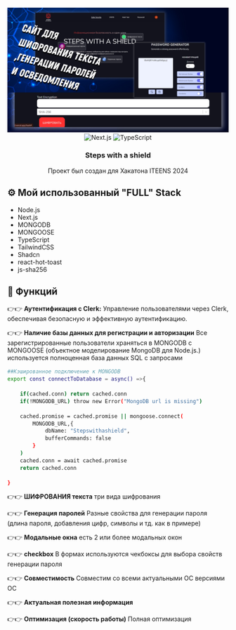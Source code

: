 <div align="center">
  <br />
    <a href="https://youtu.be/zgGhzuBZOQg" target="_blank">
      <img src="https://github.com/muratbekovaman/StepsWithAShield/blob/main/public/assets/banne.jpg" alt="Project Banner">
    </a>
  <br />

  <div>
    <img src="https://img.shields.io/badge/-Next_JS_14-black?style=for-the-badge&logoColor=white&logo=nextdotjs&color=000000" alt="Next.js" />
    <img src="https://img.shields.io/badge/-TypeScript-black?style=for-the-badge&logoColor=white&logo=typescript&color=3178C6" alt="TypeScript" />
  </div>

  <h3 align="center">Steps with a shield</h3>

   <div align="center">
    Проект был создан для Хакатона ITEENS 2024 
    </div>
</div>


## <a name="tech-stack">⚙️ Мой использованный "FULL" Stack</a>

- Node.js
- Next.js
- MONGODB
- MONGOOSE
- TypeScript
- TailwindCSS
- Shadcn
- react-hot-toast
- js-sha256

## <a name="features">🔋 Функций</a>

👉👉 **Аутентификация с Clerk:** Управление пользователями через Clerk, обеспечивая безопасную и эффективную аутентификацию.

👉👉 **Наличие базы данных для
регистрации и авторизации** Все зарегистрированные пользователи храняться в MONGODB с MONGOOSE (объектное моделирование MongoDB для Node.js.) используется полноценная база данных SQL с запросами

```bash
##Кэшированное подключение к MONGODB
export const connectToDatabase = async() =>{
   
    if(cached.conn) return cached.conn
    if(!MONGODB_URL) throw new Error("MongoDB url is missing")

    cached.promise = cached.promise || mongoose.connect(
        MONGODB_URL,{
            dbName: "Stepswithashield",
            bufferCommands: false
        }
    )
    cached.conn = await cached.promise
    return cached.conn

}
```
👉👉 **ШИФРОВАНИЯ текста** три вида шифрования

👉👉 **Генерация паролей**  Разные свойства для генерации
пароля (длина пароля,
добавления цифр, символы и тд.
как в примере)

👉👉 **Модальные окна** есть 2 или более модальных окон

👉👉 **checkbox** В формах используются
чекбоксы для выбора свойств
генерации пароля

👉👉 **Совместимость**   Совместим со всеми актуальными ОС версиями ОС

👉👉 **Актуальная полезная информация** 

👉👉 **Оптимизация (скорость работы)**  Полная оптимизация
